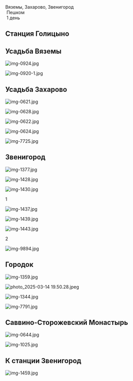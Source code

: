 
<link rel="stylesheet" href="../assets-custom/css/style-markdown.css">
<div class="cover-container" style="background-image: url('zaharovo-1600.jpg');">
	<div class="cover-text">
		<div class="cover-title">
            Вяземы, Захарово, Звенигород
        </div>
		<div class="cover-description">
			<div>
                <img class="cover-icon" src="../assets-custom/icon-footsteps.png" loading="lazy" alt="" />
                <span>Пешком</span>
            </div>
            <div>
                <img class="cover-icon" loading="lazy" src="../assets-custom/icon-time.png" alt=""  />
                <span>1 день</span>
            </div>
		</div>
	</div>
</div>

<div id="map"></div>

## Станция Голицыно


## Усадьба Вяземы

![img-0924.jpg](../0-images/zvenigorod/img-0924.jpg)

![img-0920-1.jpg](../0-images/zvenigorod/img-0920-1.jpg)





## Усадьба Захарово

![img-0621.jpg](../0-images/zvenigorod/img-0621.jpg)

![img-0628.jpg](../0-images/zvenigorod/img-0628.jpg)

![img-0622.jpg](../0-images/zvenigorod/img-0622.jpg)

![img-0624.jpg](../0-images/zvenigorod/img-0624.jpg)

![img-7725.jpg](../0-images/zvenigorod/img-7725.jpg)





## Звенигород

![img-1377.jpg](../0-images/zvenigorod/img-1377.jpg)

![img-1428.jpg](../0-images/zvenigorod/img-1428.jpg)

![img-1430.jpg](../0-images/zvenigorod/img-1430.jpg)

1

![img-1437.jpg](../0-images/zvenigorod/img-1437.jpg)

![img-1439.jpg](../0-images/zvenigorod/img-1439.jpg)

![img-1443.jpg](../0-images/zvenigorod/img-1443.jpg)

2

![img-9894.jpg](../0-images/zvenigorod/img-9894.jpg)



## Городок

![img-1359.jpg](../0-images/zvenigorod/img-1359.jpg)

![photo_2025-03-14 19.50.28.jpeg](imgs/photo_2025-03-14%2019.50.28.jpeg)

![img-1344.jpg](../0-images/zvenigorod/img-1344.jpg)

![img-7791.jpg](../0-images/zvenigorod/img-7791.jpg)





## Саввино-Сторожевский Монастырь

![img-0644.jpg](../0-images/zvenigorod-mon/img-0644.jpg)

![img-1025.jpg](../0-images/zvenigorod-mon/img-1025.jpg)



## К станции Звенигород

![img-1459.jpg](../0-images/zvenigorod/img-1459.jpg)

































<link href="https://api.mapbox.com/mapbox-gl-js/v3.10.0/mapbox-gl.css" rel="stylesheet">
<script src="https://api.mapbox.com/mapbox-gl-js/v3.10.0/mapbox-gl.js"></script>
<script src="https://cdn.jsdelivr.net/npm/js-yaml@4.1.0/dist/js-yaml.min.js"></script>
<script src="../assets-custom/js/cozy-journey.js"></script>
<script>architectMap({
    tracks: [
        {path: 'zaharovo-railway.gpx', color: 'grey'},
        {path: 'zvenigorod-bus.gpx', color: 'blue'},
        {path: 'zvenigorod-gorod-hike.gpx'}, 
        {path: 'zaharovo-hike.gpx'},
        {path: 'golotsion-hike.gpx'}
    ],
    points: 'points.yaml',
    zoom: 7.2,
    center: [37.49433, 55.59333],
    fitDuration: 6000
});
</script>
